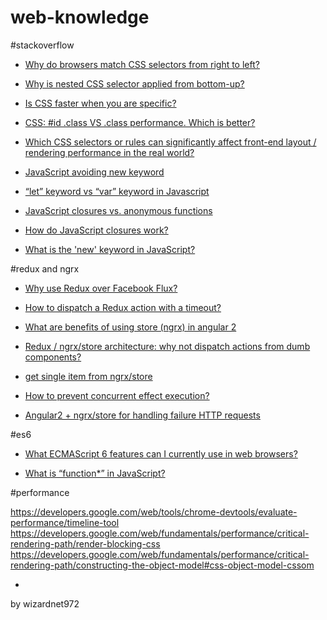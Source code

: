 # web-knowledge

#stackoverflow

* [Why do browsers match CSS selectors from right to left?](http://stackoverflow.com/questions/5797014/why-do-browsers-match-css-selectors-from-right-to-left)

* [Why is nested CSS selector applied from bottom-up?](http://stackoverflow.com/questions/20131264/why-is-nested-css-selector-applied-from-bottom-up?noredirect=1&lq=1)

* [Is CSS faster when you are specific?](http://stackoverflow.com/questions/29421373/is-css-faster-when-you-are-specific?noredirect=1&lq=1)

* [CSS: #id .class VS .class performance. Which is better?](http://stackoverflow.com/questions/7623947/css-id-class-vs-class-performance-which-is-better?noredirect=1&lq=1)

* [Which CSS selectors or rules can significantly affect front-end layout / rendering performance in the real world?](http://stackoverflow.com/questions/12279544/which-css-selectors-or-rules-can-significantly-affect-front-end-layout-renderi?noredirect=1&lq=1)

* [JavaScript avoiding new keyword](http://stackoverflow.com/questions/24813533/javascript-avoiding-new-keyword?rq=1)

* [“let” keyword vs “var” keyword in Javascript](http://stackoverflow.com/questions/762011/let-keyword-vs-var-keyword-in-javascript?rq=1)

* [JavaScript closures vs. anonymous functions](http://stackoverflow.com/questions/12930272/javascript-closures-vs-anonymous-functions?rq=1)

* [How do JavaScript closures work?](http://stackoverflow.com/questions/111102/how-do-javascript-closures-work?rq=1)

* [What is the 'new' keyword in JavaScript?](http://stackoverflow.com/questions/1646698/what-is-the-new-keyword-in-javascript)

#redux and ngrx

* [Why use Redux over Facebook Flux?](http://stackoverflow.com/questions/32461229/why-use-redux-over-facebook-flux)

* [How to dispatch a Redux action with a timeout?](http://stackoverflow.com/questions/35411423/how-to-dispatch-a-redux-action-with-a-timeout)

* [What are benefits of using store (ngrx) in angular 2](http://stackoverflow.com/questions/37540225/what-are-benefits-of-using-store-ngrx-in-angular-2)

* [Redux / ngrx/store architecture: why not dispatch actions from dumb components?](http://stackoverflow.com/questions/37866740/redux-ngrx-store-architecture-why-not-dispatch-actions-from-dumb-components)

* [get single item from ngrx/store](http://stackoverflow.com/questions/38957510/get-single-item-from-ngrx-store)

* [How to prevent concurrent effect execution?](http://stackoverflow.com/questions/39635680/how-to-prevent-concurrent-effect-execution)

* [Angular2 + ngrx/store for handling failure HTTP requests](http://stackoverflow.com/questions/35384085/angular2-ngrx-store-for-handling-failure-http-requests)

#es6

* [What ECMAScript 6 features can I currently use in web browsers?](http://stackoverflow.com/questions/13355486/what-ecmascript-6-features-can-i-currently-use-in-web-browsers)

* [What is “function*” in JavaScript?](http://stackoverflow.com/questions/9620586/what-is-function-in-javascript)

#performance

https://developers.google.com/web/tools/chrome-devtools/evaluate-performance/timeline-tool
https://developers.google.com/web/fundamentals/performance/critical-rendering-path/render-blocking-css
https://developers.google.com/web/fundamentals/performance/critical-rendering-path/constructing-the-object-model#css-object-model-cssom

-
by wizardnet972
